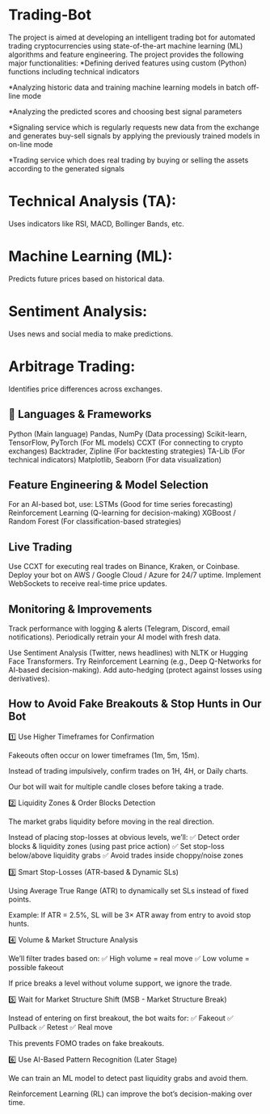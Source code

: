 # Trading-Bot
The project is aimed at developing an intelligent trading bot for automated trading cryptocurrencies using state-of-the-art machine learning (ML) algorithms and feature engineering. The project provides the following major functionalities:
*Defining derived features using custom (Python) functions including technical indicators  

*Analyzing historic data and training machine learning models in batch off-line mode  

*Analyzing the predicted scores and choosing best signal parameters  

*Signaling service which is regularly requests new data from the exchange and generates buy-sell signals by applying the previously trained models in on-line mode  

*Trading service which does real trading by buying or selling the assets according to the generated signals

# Technical Analysis (TA): 
Uses indicators like RSI, MACD, Bollinger Bands, etc.
# Machine Learning (ML): 
Predicts future prices based on historical data.
# Sentiment Analysis: 
Uses news and social media to make predictions.
# Arbitrage Trading: 
Identifies price differences across exchanges.

## 📌 Languages & Frameworks
Python (Main language)
Pandas, NumPy (Data processing)
Scikit-learn, TensorFlow, PyTorch (For ML models)
CCXT (For connecting to crypto exchanges)
Backtrader, Zipline (For backtesting strategies)
TA-Lib (For technical indicators)
Matplotlib, Seaborn (For data visualization)

## Feature Engineering & Model Selection
For an AI-based bot, use:
LSTMs (Good for time series forecasting)
Reinforcement Learning (Q-learning for decision-making)
XGBoost / Random Forest (For classification-based strategies)

## Live Trading
Use CCXT for executing real trades on Binance, Kraken, or Coinbase.
Deploy your bot on AWS / Google Cloud / Azure for 24/7 uptime.
Implement WebSockets to receive real-time price updates.

## Monitoring & Improvements
Track performance with logging & alerts (Telegram, Discord, email notifications).
Periodically retrain your AI model with fresh data.

Use Sentiment Analysis (Twitter, news headlines) with NLTK or Hugging Face Transformers.
Try Reinforcement Learning (e.g., Deep Q-Networks for AI-based decision-making).
Add auto-hedging (protect against losses using derivatives).


## How to Avoid Fake Breakouts & Stop Hunts in Our Bot
1️⃣ Use Higher Timeframes for Confirmation

Fakeouts often occur on lower timeframes (1m, 5m, 15m).

Instead of trading impulsively, confirm trades on 1H, 4H, or Daily charts.

Our bot will wait for multiple candle closes before taking a trade.

2️⃣ Liquidity Zones & Order Blocks Detection

The market grabs liquidity before moving in the real direction.

Instead of placing stop-losses at obvious levels, we’ll:
✅ Detect order blocks & liquidity zones (using past price action)
✅ Set stop-loss below/above liquidity grabs
✅ Avoid trades inside choppy/noise zones

3️⃣ Smart Stop-Losses (ATR-based & Dynamic SLs)

Using Average True Range (ATR) to dynamically set SLs instead of fixed points.

Example: If ATR = 2.5%, SL will be 3× ATR away from entry to avoid stop hunts.

4️⃣ Volume & Market Structure Analysis

We’ll filter trades based on:
✅ High volume = real move
✅ Low volume = possible fakeout

If price breaks a level without volume support, we ignore the trade.

5️⃣ Wait for Market Structure Shift (MSB - Market Structure Break)

Instead of entering on first breakout, the bot waits for:
✅ Fakeout ✅ Pullback ✅ Retest ✅ Real move

This prevents FOMO trades on fake breakouts.

6️⃣ Use AI-Based Pattern Recognition (Later Stage)

We can train an ML model to detect past liquidity grabs and avoid them.

Reinforcement Learning (RL) can improve the bot’s decision-making over time.
